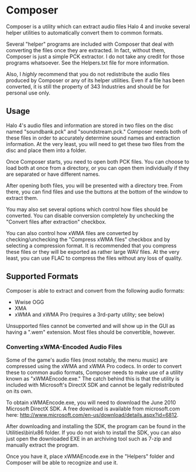 Composer
========

Composer is a utility which can extract audio files Halo 4 and invoke several helper utilities to automatically convert them to common formats.

Several "helper" programs are included with Composer that deal with converting the files once they are extracted. In fact, without them, Composer is just a simple PCK extractor. I do not take any credit for those programs whatsoever. See the Helpers.txt file for more information.

Also, I *highly* recommend that you do not redistribute the audio files produced by Composer or any of its helper utilities. Even if a file has been converted, it is still the property of 343 Industries and should be for personal use only.

Usage
-----

Halo 4's audio files and information are stored in two files on the disc named "soundbank.pck" and "soundstream.pck." Composer needs both of these files in order to accurately determine sound names and extraction information. At the very least, you will need to get these two files from the disc and place them into a folder.

Once Composer starts, you need to open both PCK files. You can choose to load both at once from a directory, or you can open them individually if they are separated or have different names.

After opening both files, you will be presented with a directory tree. From there, you can find files and use the buttons at the bottom of the window to extract them.

You may also set several options which control how files should be converted. You can disable conversion completely by unchecking the "Convert files after extraction" checkbox.

You can also control how xWMA files are converted by checking/unchecking the "Compress xWMA files" checkbox and by selecting a compression format. It is recommended that you compress these files or they will be exported as rather large WAV files. At the very least, you can use FLAC to compress the files without any loss of quality.

Supported Formats
-----------------

Composer is able to extract and convert from the following audio formats:
* Wwise OGG
* XMA
* xWMA and xWMA Pro (requires a 3rd-party utility; see below)

Unsupported files cannot be converted and will show up in the GUI as having a ".wem" extension. Most files should be convertible, however.

### Converting xWMA-Encoded Audio Files

Some of the game's audio files (most notably, the menu music) are compressed using the xWMA and xWMA Pro codecs. In order to convert these to common audio formats, Composer needs to make use of a utility known as "xWMAEncode.exe." The catch behind this is that the utility is included with Microsoft's DirectX SDK and cannot be legally redistributed on its own.

To obtain xWMAEncode.exe, you will need to download the June 2010 Microsoft DirectX SDK. A free download is available from microsoft.com here: http://www.microsoft.com/en-us/download/details.aspx?id=6812.

After downloading and installing the SDK, the program can be found in the Utilities\bin\x86 folder. If you do not wish to install the SDK, you can also just open the downloaded EXE in an archiving tool such as 7-zip and manually extract the program.

Once you have it, place xWMAEncode.exe in the "Helpers" folder and Composer will be able to recognize and use it.